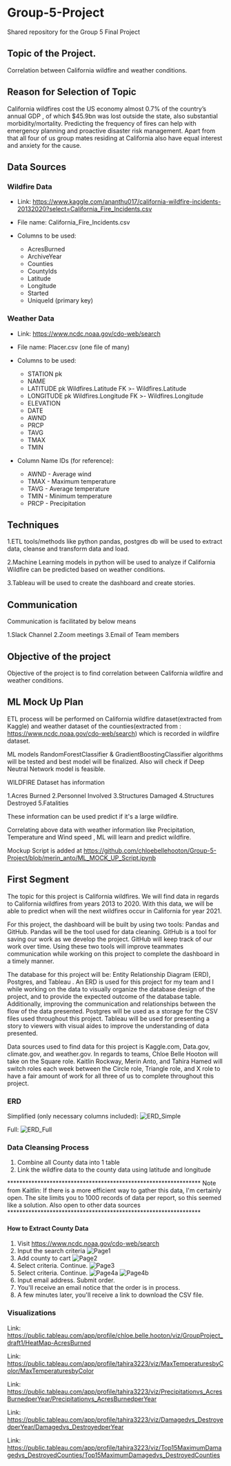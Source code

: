 # Group-5-Project
Shared repository for the Group 5 Final Project

## Topic of the Project.
Correlation between California wildfire and weather conditions.

## Reason for Selection of Topic

California wildfires cost the US economy almost 0.7% of the country’s annual GDP , of which $45.9bn was lost outside the state, also substantial morbidity/mortality.
Predicting the frequency of fires can help with emergency planning and proactive disaster risk management.
Apart from that all four of us group mates residing at California also have equal interest and anxiety for the cause.

## Data Sources

### Wildfire Data

- Link: https://www.kaggle.com/ananthu017/california-wildfire-incidents-20132020?select=California_Fire_Incidents.csv

- File name: California_Fire_Incidents.csv

- Columns to be used:
  - AcresBurned
  - ArchiveYear
  - Counties
  - CountyIds
  - Latitude
  - Longitude
  - Started
  - UniqueId (primary key)

### Weather Data

- Link: https://www.ncdc.noaa.gov/cdo-web/search

- File name: Placer.csv (one file of many)

- Columns to be used:
  - STATION pk
  - NAME
  - LATITUDE pk Wildfires.Latitude FK >- Wildfires.Latitude
  - LONGITUDE pk Wildfires.Longitude FK >- Wildfires.Longitude
  - ELEVATION
  - DATE
  - AWND
  - PRCP
  - TAVG
  - TMAX
  - TMIN

- Column Name IDs (for reference):
  - AWND - Average wind
  - TMAX - Maximum temperature
  - TAVG - Average temperature
  - TMIN - Minimum temperature
  - PRCP - Precipitation

## Techniques

1.ETL tools/methods like python pandas, postgres db will be used to extract data, cleanse and transform data and load.

2.Machine Learning models in python will be used to analyze if California Wildfire can be predicted based on weather conditions.

3.Tableau will be used to create the dashboard and create stories.

## Communication

Communication is facilitated by below means

1.Slack Channel
2.Zoom meetings
3.Email of Team members

## Objective of the project
Objective of the project is to find correlation between California wildfire and weather conditions.

## ML Mock Up Plan

ETL process will be performed on California wildfire dataset(extracted from Kaggle) and weather dataset of the counties(extracted from : https://www.ncdc.noaa.gov/cdo-web/search)  which is recorded in wildfire dataset.

ML models RandomForestClassifier & GradientBoostingClassifier algorithms will be tested and best model will be finalized.
Also will check if  Deep Neutral Network model is feasible.

WILDFIRE Dataset has information 

1.Acres Burned
2.Personnel Involved
3.Structures Damaged
4.Structures Destroyed
5.Fatalities

These information can be used predict if it's a large wildfire.

Correlating above data with weather information like Precipitation, Temperature and Wind speed , ML will learn and predict wildfire.

Mockup Script is added at https://github.com/chloebellehooton/Group-5-Project/blob/merin_anto/ML_MOCK_UP_Script.ipynb

## First Segment

The topic for this project is California wildfires. We will find data in regards to California wildfires from years 2013 to 2020. With this data, we will be able to predict when will the next wildfires occur in California for year 2021.

For this project, the dashboard will be built by using two tools: Pandas and GitHub. Pandas will be the tool used for data cleaning. GitHub is a tool for saving our work as we develop the project. GitHub will keep track of our work over time. Using these two tools will improve teammates communication while working on this project to complete the dashboard in a timely manner.  

The database for this project will be: Entity Relationship Diagram (ERD), Postgres, and Tableau . An ERD is used for this project for my team and I while working on the data to visually organize the database design of the project, and to provide the expected outcome of the database table. Additionally, improving the communication and relationships between the flow of the data presented. Postgres will be used as  a storage for the CSV files used throughout this project. Tableau will be used for presenting a story to viewers with visual aides to improve the understanding of data presented. 

Data sources used to find data for this project is Kaggle.com, Data.gov, climate.gov, and weather.gov. In regards to teams, Chloe Belle Hooton will take on the Square role. Kaitlin Rockway, Merin Anto, and Tahira Hamed will switch roles each week between the Circle role, Triangle role, and X role to have a fair amount of work for all three of us to complete throughout this project. 

### ERD

Simplified (only necessary columns included):
![ERD_Simple](https://github.com/chloebellehooton/Group-5-Project/blob/krockway/Images/ERD_Simple.png)

Full:
![ERD_Full](https://github.com/chloebellehooton/Group-5-Project/blob/krockway/Images/ERD_Full.png)

### Data Cleansing Process
1. Combine all County data into 1 table
2. Link the wildfire data to the county data using latitude and longitude

**************************************************************** Note from Kaitlin: If there is a more efficient way to gather this data, I'm certainly open. The site limits you to 1000 records of data per report, so this seemed like a solution. Also open to other data sources ****************************************************************

#### How to Extract County Data

1. Visit https://www.ncdc.noaa.gov/cdo-web/search
2. Input the search criteria
![Page1](https://github.com/chloebellehooton/Group-5-Project/blob/krockway/Reference_DownloadCountyData/Page1.png)
3. Add county to cart
![Page2](https://github.com/chloebellehooton/Group-5-Project/blob/krockway/Reference_DownloadCountyData/Page2.png)
4. Select criteria. Continue.
![Page3](https://github.com/chloebellehooton/Group-5-Project/blob/krockway/Reference_DownloadCountyData/Page3.png)
5. Select criteria. Continue.
![Page4a](https://github.com/chloebellehooton/Group-5-Project/blob/krockway/Reference_DownloadCountyData/Page4a.png)
![Page4b](https://github.com/chloebellehooton/Group-5-Project/blob/krockway/Reference_DownloadCountyData/Page4b.png)
6. Input email address. Submit order.
7. You'll receive an email notice that the order is in process.
8. A few minutes later, you'll receive a link to download the CSV file.

### Visualizations
Link: https://public.tableau.com/app/profile/chloe.belle.hooton/viz/GroupProject_draft1/HeatMap-AcresBurned

Link: https://public.tableau.com/app/profile/tahira3223/viz/MaxTemperaturesbyColor/MaxTemperaturesbyColor

Link: https://public.tableau.com/app/profile/tahira3223/viz/Precipitationvs_AcresBurnedperYear/Precipitationvs_AcresBurnedperYear

Link: https://public.tableau.com/app/profile/tahira3223/viz/Damagedvs_DestroyedperYear/Damagedvs_DestroyedperYear

Link: https://public.tableau.com/app/profile/tahira3223/viz/Top15MaximumDamagedvs_DestroyedCounties/Top15MaximumDamagedvs_DestroyedCounties

